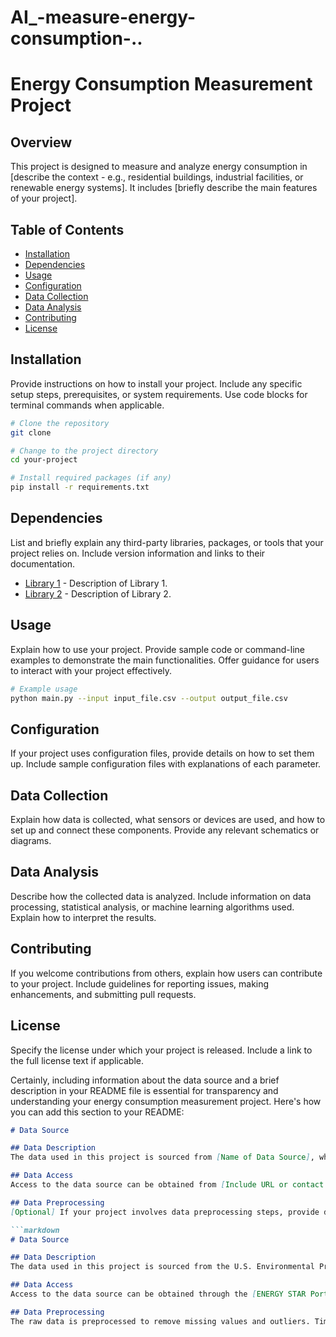 # AI_-measure-energy-consumption-..
# Energy Consumption Measurement Project

## Overview
This project is designed to measure and analyze energy consumption in [describe the context - e.g., residential buildings, industrial facilities, or renewable energy systems]. It includes [briefly describe the main features of your project].

## Table of Contents
- [Installation](#installation)
- [Dependencies](#dependencies)
- [Usage](#usage)
- [Configuration](#configuration)
- [Data Collection](#data-collection)
- [Data Analysis](#data-analysis)
- [Contributing](#contributing)
- [License](#license)

## Installation
Provide instructions on how to install your project. Include any specific setup steps, prerequisites, or system requirements. Use code blocks for terminal commands when applicable.

```bash
# Clone the repository
git clone 

# Change to the project directory
cd your-project

# Install required packages (if any)
pip install -r requirements.txt
```

## Dependencies
List and briefly explain any third-party libraries, packages, or tools that your project relies on. Include version information and links to their documentation.

- [Library 1](link) - Description of Library 1.
- [Library 2](link) - Description of Library 2.

## Usage
Explain how to use your project. Provide sample code or command-line examples to demonstrate the main functionalities. Offer guidance for users to interact with your project effectively.

```bash
# Example usage
python main.py --input input_file.csv --output output_file.csv
```

## Configuration
If your project uses configuration files, provide details on how to set them up. Include sample configuration files with explanations of each parameter.

## Data Collection
Explain how data is collected, what sensors or devices are used, and how to set up and connect these components. Provide any relevant schematics or diagrams.

## Data Analysis
Describe how the collected data is analyzed. Include information on data processing, statistical analysis, or machine learning algorithms used. Explain how to interpret the results.

## Contributing
If you welcome contributions from others, explain how users can contribute to your project. Include guidelines for reporting issues, making enhancements, and submitting pull requests.

## License
Specify the license under which your project is released. Include a link to the full license text if applicable.

Certainly, including information about the data source and a brief description in your README file is essential for transparency and understanding your energy consumption measurement project. Here's how you can add this section to your README:

```markdown
# Data Source

## Data Description
The data used in this project is sourced from [Name of Data Source], which provides [briefly describe the source's purpose and data collection method, e.g., real-time energy consumption data from a network of smart meters in commercial buildings]. The data includes information on [list key data attributes, e.g., energy consumption in kilowatt-hours (kWh), time stamps, and building identifiers].

## Data Access
Access to the data source can be obtained from [Include URL or contact information for data access]. Please refer to their terms of use and licensing agreements for any restrictions or requirements.

## Data Preprocessing
[Optional] If your project involves data preprocessing steps, provide details on how the raw data is prepared for analysis. This might include cleaning, filtering, or aggregating the data.

```markdown
# Data Source

## Data Description
The data used in this project is sourced from the U.S. Environmental Protection Agency's ENERGY STAR Portfolio Manager, which provides real-time energy consumption data for commercial buildings. The data includes information on energy consumption in kilowatt-hours (kWh), water usage, and greenhouse gas emissions, along with building details and location information.

## Data Access
Access to the data source can be obtained through the [ENERGY STAR Portfolio Manager API](https://www.energystar.gov/buildings/api-documentation), which offers a RESTful interface for retrieving energy data. Users will need to register for an API key and adhere to the terms of use and licensing agreements.

## Data Preprocessing
The raw data is preprocessed to remove missing values and outliers. Time series data is aggregated at daily intervals to facilitate analysis.
